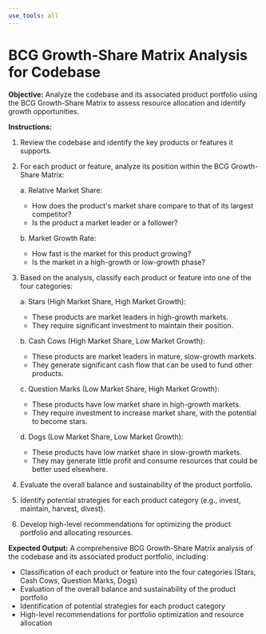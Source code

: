 ```yaml
---
use_tools: all
---
```

# BCG Growth-Share Matrix Analysis for Codebase

**Objective:** Analyze the codebase and its associated product portfolio using the BCG Growth-Share Matrix to assess resource allocation and identify growth opportunities.

**Instructions:**

1. Review the codebase and identify the key products or features it supports.
2. For each product or feature, analyze its position within the BCG Growth-Share Matrix:

   a. Relative Market Share:
      - How does the product's market share compare to that of its largest competitor?
      - Is the product a market leader or a follower?

   b. Market Growth Rate:
      - How fast is the market for this product growing?
      - Is the market in a high-growth or low-growth phase?

3. Based on the analysis, classify each product or feature into one of the four categories:

   a. Stars (High Market Share, High Market Growth):
      - These products are market leaders in high-growth markets.
      - They require significant investment to maintain their position.

   b. Cash Cows (High Market Share, Low Market Growth):
      - These products are market leaders in mature, slow-growth markets.
      - They generate significant cash flow that can be used to fund other products.

   c. Question Marks (Low Market Share, High Market Growth):
      - These products have low market share in high-growth markets.
      - They require investment to increase market share, with the potential to become stars.

   d. Dogs (Low Market Share, Low Market Growth):
      - These products have low market share in slow-growth markets.
      - They may generate little profit and consume resources that could be better used elsewhere.

4. Evaluate the overall balance and sustainability of the product portfolio.
5. Identify potential strategies for each product category (e.g., invest, maintain, harvest, divest).
6. Develop high-level recommendations for optimizing the product portfolio and allocating resources.

**Expected Output:** A comprehensive BCG Growth-Share Matrix analysis of the codebase and its associated product portfolio, including:
- Classification of each product or feature into the four categories (Stars, Cash Cows, Question Marks, Dogs)
- Evaluation of the overall balance and sustainability of the product portfolio
- Identification of potential strategies for each product category
- High-level recommendations for portfolio optimization and resource allocation

